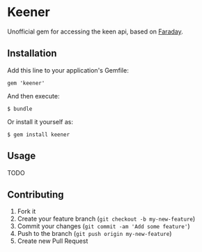 # Keener

Unofficial gem for accessing the keen api, based on [Faraday](https://github.com/lostisland/faraday).

## Installation

Add this line to your application's Gemfile:

    gem 'keener'

And then execute:

    $ bundle

Or install it yourself as:

    $ gem install keener

## Usage

TODO

## Contributing

1. Fork it
2. Create your feature branch (`git checkout -b my-new-feature`)
3. Commit your changes (`git commit -am 'Add some feature'`)
4. Push to the branch (`git push origin my-new-feature`)
5. Create new Pull Request
